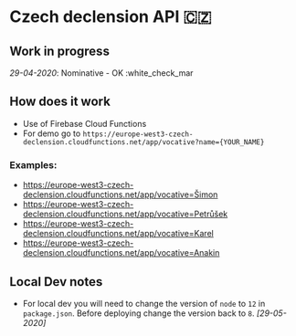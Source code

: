 # Czech declension API :czech_republic:

## Work in progress
*29-04-2020*: Nominative - OK :white_check_mar

## How does it work

- Use of Firebase Cloud Functions
- For demo go to `https://europe-west3-czech-declension.cloudfunctions.net/app/vocative?name={YOUR_NAME}`

### Examples: 
- https://europe-west3-czech-declension.cloudfunctions.net/app/vocative=Šimon
- https://europe-west3-czech-declension.cloudfunctions.net/app/vocative=Petrůšek
- https://europe-west3-czech-declension.cloudfunctions.net/app/vocative=Karel
- https://europe-west3-czech-declension.cloudfunctions.net/app/vocative=Anakin

## Local Dev notes
- For local dev you will need to change the version of `node` to `12` in `package.json`. Before deploying change the version back to `8`. *[29-05-2020]*